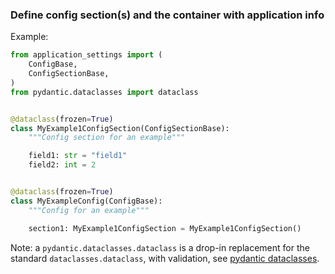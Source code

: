 ### Define config section(s) and the container with application info

Example:

```python
from application_settings import (
    ConfigBase,
    ConfigSectionBase,
)
from pydantic.dataclasses import dataclass


@dataclass(frozen=True)
class MyExample1ConfigSection(ConfigSectionBase):
    """Config section for an example"""

    field1: str = "field1"
    field2: int = 2


@dataclass(frozen=True)
class MyExampleConfig(ConfigBase):
    """Config for an example"""

    section1: MyExample1ConfigSection = MyExample1ConfigSection()

```

Note: a `pydantic.dataclasses.dataclass` is a drop-in replacement for the standard
`dataclasses.dataclass`, with validation, see
[pydantic dataclasses](https://docs.pydantic.dev/usage/dataclasses/).
